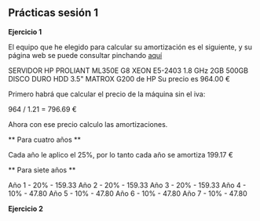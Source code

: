 <h2>Prácticas sesión 1</h2>

<strong>Ejercicio 1</strong>

El equipo que he elegido para calcular su amortización es el siguiente, y su página web se puede consultar pinchando <a href=http://www.dynos.es/servidor-hp-proliant-ml350e-g8-xeon-e5-2403-1.8-ghz-2gb-500gb-disco-duro-hdd-3.5-matrox-g200-887111422361__470065-695.html:>aquí</a>

SERVIDOR HP PROLIANT ML350E G8 XEON E5-2403 1.8 GHz 2GB 500GB DISCO DURO HDD 3.5" MATROX G200 de HP
Su precio es 964.00 €

Primero habrá que calcular el precio de la máquina sin el iva:

964 / 1.21 = 796.69 €

Ahora con ese precio calculo las amortizaciones.

** Para cuatro años **

Cada año le aplico el 25%, por lo tanto cada año se amortiza 199.17 €

** Para siete años **

Año 1 - 20% - 159.33
Año 2 - 20% - 159.33
Año 3 - 20% - 159.33
Año 4 - 10% - 47.80
Año 5 - 10% - 47.80
Año 6 - 10% - 47.80
Año 7 - 10% - 47.80



<strong>Ejercicio 2</strong>









